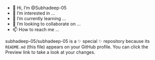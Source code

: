 - 👋 Hi, I’m @Subhadeep-05
- 👀 I’m interested in ...
- 🌱 I’m currently learning ...
- 💞️ I’m looking to collaborate on ...
- 📫 How to reach me ...


subhadeep-05/subhadeep-05 is a ✨ special ✨ repository because its `README.md` (this file) appears on your GitHub profile.
You can click the Preview link to take a look at your changes.

